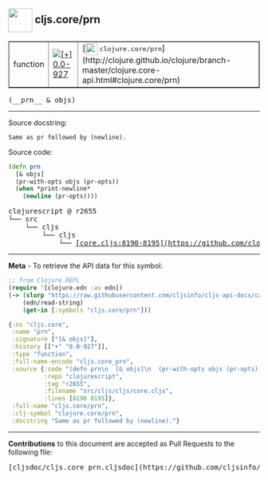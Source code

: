 ## <img width="48px" valign="middle" src="http://i.imgur.com/Hi20huC.png"> cljs.core/prn

 <table border="1">
<tr>

<td>function</td>
<td><a href="https://github.com/cljsinfo/cljs-api-docs/tree/0.0-927"><img valign="middle" alt="[+] 0.0-927" src="https://img.shields.io/badge/+-0.0--927-lightgrey.svg"></a> </td>
<td>
[<img height="24px" valign="middle" src="http://i.imgur.com/1GjPKvB.png"> <samp>clojure.core/prn</samp>](http://clojure.github.io/clojure/branch-master/clojure.core-api.html#clojure.core/prn)
</td>
</tr>
</table>

 <samp>
(__prn__ & objs)<br>
</samp>

---




Source docstring:

```
Same as pr followed by (newline).
```

Source code:

```clj
(defn prn
  [& objs]
  (pr-with-opts objs (pr-opts))
  (when *print-newline*
    (newline (pr-opts))))
```

 <pre>
clojurescript @ r2655
└── src
    └── cljs
        └── cljs
            └── <ins>[core.cljs:8190-8195](https://github.com/clojure/clojurescript/blob/r2655/src/cljs/cljs/core.cljs#L8190-L8195)</ins>
</pre>


---

__Meta__ - To retrieve the API data for this symbol:

```clj
;; from Clojure REPL
(require '[clojure.edn :as edn])
(-> (slurp "https://raw.githubusercontent.com/cljsinfo/cljs-api-docs/catalog/cljs-api.edn")
    (edn/read-string)
    (get-in [:symbols "cljs.core/prn"]))
```

```clj
{:ns "cljs.core",
 :name "prn",
 :signature ["[& objs]"],
 :history [["+" "0.0-927"]],
 :type "function",
 :full-name-encode "cljs.core_prn",
 :source {:code "(defn prn\n  [& objs]\n  (pr-with-opts objs (pr-opts))\n  (when *print-newline*\n    (newline (pr-opts))))",
          :repo "clojurescript",
          :tag "r2655",
          :filename "src/cljs/cljs/core.cljs",
          :lines [8190 8195]},
 :full-name "cljs.core/prn",
 :clj-symbol "clojure.core/prn",
 :docstring "Same as pr followed by (newline)."}

```

---

__Contributions__ to this document are accepted as Pull Requests to the following file:

 <pre>
[cljsdoc/cljs.core_prn.cljsdoc](https://github.com/cljsinfo/cljs-api-docs/blob/master/cljsdoc/cljs.core_prn.cljsdoc)
</pre>

